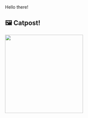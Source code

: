 Hello there!



## 🖼️ Catpost!

<sub>
    <img src="https://cdn2.thecatapi.com/images/zFilR4nYu.jpg" height="256">
</sub>


